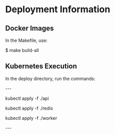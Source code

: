 <h1>Deployment Information</h1>
<h2>Docker Images</h2>
<p>In the Makefile, use:</p>
<p>$ make build-all</p>
<h2>Kubernetes Execution</h2>
<p>In the deploy directory, run the commands:</p>
---
<p>kubectl apply -f ./api</p>
<p>kubectl apply -f ./redis</p>
<p>kubectl apply -f ./worker</p>
---
